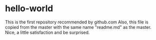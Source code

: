 # hello-world
This is the first repository recommended by github.com
Also, this file is copied from the master with the same name "readme.md" as the master.
Nice, a little satisfaction and be surprised.
